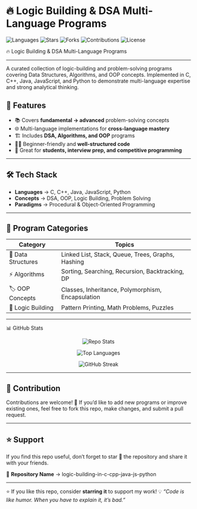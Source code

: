 # 🔥 Logic Building & DSA Multi-Language Programs  

![Languages](https://img.shields.io/badge/Languages-C%20%7C%20C++%20%7C%20Java%20%7C%20JS%20%7C%20Python-blue?style=for-the-badge) 
![Stars](https://img.shields.io/github/stars/vaibhavpatilX/logic-building-in-c-cpp-java-js-python?style=for-the-badge&color=yellow) 
![Forks](https://img.shields.io/github/forks/vaibhavpatilX/logic-building-in-c-cpp-java-js-python?style=for-the-badge&color=brightgreen) 
![Contributions](https://img.shields.io/badge/Contributions-Welcome-orange?style=for-the-badge) 
![License](https://img.shields.io/badge/License-MIT-red?style=for-the-badge) 

 
🔥 Logic Building & DSA Multi-Language Programs

---

A curated collection of logic-building and problem-solving programs covering Data Structures, Algorithms, and OOP concepts.
Implemented in C, C++, Java, JavaScript, and Python to demonstrate multi-language expertise and strong analytical thinking.

## 🚀 Features

* 📚 Covers **fundamental → advanced** problem-solving concepts
* 🌐 Multi-language implementations for **cross-language mastery**
* 🏗️ Includes **DSA, Algorithms, and OOP** programs
* 👨‍💻 Beginner-friendly and **well-structured code**
* 🎯 Great for **students, interview prep, and competitive programming**

---

## 🛠 Tech Stack

* **Languages** → C, C++, Java, JavaScript, Python
* **Concepts** → DSA, OOP, Logic Building, Problem Solving
* **Paradigms** → Procedural & Object-Oriented Programming

---

## 📂 Program Categories

| Category           | Topics                                            |
| ------------------ | ------------------------------------------------- |
| 📌 Data Structures | Linked List, Stack, Queue, Trees, Graphs, Hashing |
| ⚡ Algorithms       | Sorting, Searching, Recursion, Backtracking, DP   |
| 🏷️ OOP Concepts   | Classes, Inheritance, Polymorphism, Encapsulation |
| 🧩 Logic Building  | Pattern Printing, Math Problems, Puzzles          |

---

📊 GitHub Stats  
<p align="center"> 
  <img src="https://github-readme-stats.vercel.app/api/pin/?username=vaibhavpatilX&repo=logic-building-in-c-cpp-java-js-python&theme=radical" alt="Repo Stats" /> 
</p>  

<p align="center"> 
  <img src="https://github-readme-stats.vercel.app/api/top-langs/?username=vaibhavpatilX&layout=compact&theme=tokyonight" alt="Top Languages" /> 
</p>  

<p align="center"> 
  <img src="https://github-readme-streak-stats.herokuapp.com/?user=vaibhavpatilX&theme=highcontrast" alt="GitHub Streak" /> 
</p>


---

## 🤝 Contribution

Contributions are welcome! 🚀
If you’d like to add new programs or improve existing ones, feel free to fork this repo, make changes, and submit a pull request.

---

## ⭐ Support

If you find this repo useful, don’t forget to star 🌟 the repository and share it with your friends.

📌 **Repository Name** → logic-building-in-c-cpp-java-js-python

---

⭐ If you like this repo, consider **starring it** to support my work!
💡 *“Code is like humor. When you have to explain it, it’s bad.”*
